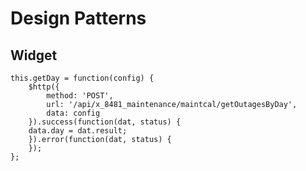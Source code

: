# Design Patterns

## Widget


	this.getDay = function(config) {
		$http({
			method: 'POST',
			url: '/api/x_8481_maintenance/maintcal/getOutagesByDay',
			data: config
		}).success(function(dat, status) {		
		data.day = dat.result;
		}).error(function(dat, status) {
		});
	};
